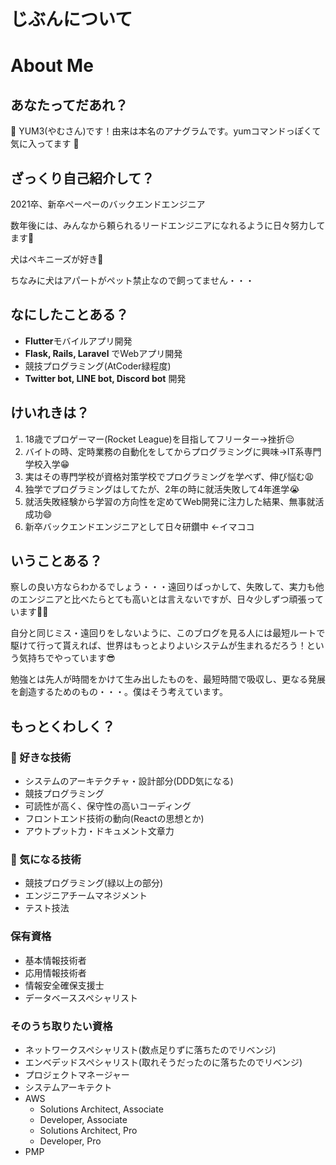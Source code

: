 # じぶんについて

# About Me


## あなたってだあれ？

🐶 YUM3(やむさん)です！由来は本名のアナグラムです。yumコマンドっぽくて気に入ってます 🤙

## ざっくり自己紹介して？

2021卒、新卒ぺーぺーのバックエンドエンジニア

数年後には、みんなから頼られるリードエンジニアになれるように日々努力してます🥸

犬はペキニーズが好き🐶

ちなみに犬はアパートがペット禁止なので飼ってません・・・

## なにしたことある？

-   **Flutter**モバイルアプリ開発
-   **Flask, Rails, Laravel** でWebアプリ開発
-   競技プログラミング(AtCoder緑程度)
-   **Twitter bot, LINE bot, Discord bot** 開発

## けいれきは？

1.  18歳でプロゲーマー(Rocket League)を目指してフリーター→挫折😔
2.  バイトの時、定時業務の自動化をしてからプログラミングに興味→IT系専門学校入学😁
3.  実はその専門学校が資格対策学校でプログラミングを学べず、伸び悩む😩
4.  独学でプログラミングはしてたが、2年の時に就活失敗して4年進学😭
5.  就活失敗経験から学習の方向性を定めてWeb開発に注力した結果、無事就活成功😄
6.  新卒バックエンドエンジニアとして日々研鑽中 ←イマココ

## いうことある？

察しの良い方ならわかるでしょう・・・遠回りばっかして、失敗して、実力も他のエンジニアと比べたらとても高いとは言えないですが、日々少しずつ頑張っています🙇‍♂️

自分と同じミス・遠回りをしないように、このブログを見る人には最短ルートで駆けて行って貰えれば、世界はもっとよりよいシステムが生まれるだろう！という気持ちでやっています😎

勉強とは先人が時間をかけて生み出したものを、最短時間で吸収し、更なる発展を創造するためのもの・・・。僕はそう考えています。

## もっとくわしく？

### 🐶 好きな技術

-   システムのアーキテクチャ・設計部分(DDD気になる)
-   競技プログラミング
-   可読性が高く、保守性の高いコーディング
-   フロントエンド技術の動向(Reactの思想とか)
-   アウトプット力・ドキュメント文章力

### 👀 気になる技術

-   競技プログラミング(緑以上の部分)
-   エンジニアチームマネジメント
-   テスト技法

### 保有資格

-   基本情報技術者
-   応用情報技術者
-   情報安全確保支援士
-   データベーススペシャリスト

### そのうち取りたい資格

-   ネットワークスペシャリスト(数点足りずに落ちたのでリベンジ)
-   エンベデッドスペシャリスト(取れそうだったのに落ちたのでリベンジ)
-   プロジェクトマネージャー
-   システムアーキテクト
-   AWS
    -   Solutions Architect, Associate
    -   Developer, Associate
    -   Solutions Architect, Pro
    -   Developer, Pro
-   PMP
